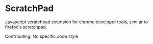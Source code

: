 # ScratchPad
Javascript scratchpad extension for chrome developer tools, similar to firefox's scratchpad.



Contributing: 
  No specific code style 
